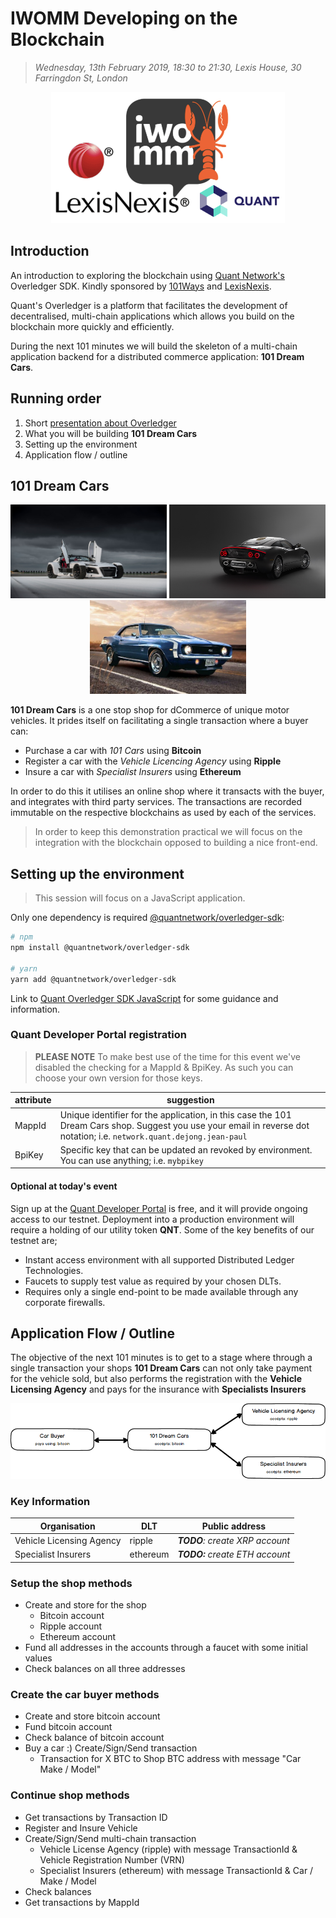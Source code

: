 # IWOMM Developing on the Blockchain

> *Wednesday, 13th February 2019, 18:30 to 21:30, Lexis House, 30 Farringdon St, London*

<p align="center">
    <img src="images/iwomm_blockchain_quant.jpeg">
</p>

## Introduction

An introduction to exploring the blockchain using [Quant Network's](https://www.quant.network) Overledger SDK. Kindly sponsored by [101Ways](https://www.101ways.com/) and [LexisNexis](http://www.lexisnexis.co.uk/en-uk/home.page).

Quant's Overledger is a platform that facilitates the development of decentralised, multi-chain applications which allows you build on the blockchain more quickly and efficiently.

During the next 101 minutes we will build the skeleton of a multi-chain application backend for a distributed commerce application: **101 Dream Cars**.

## Running order

1. Short [presentation about Overledger](documents/quant-101ways-iwomm-presentation_20190213.pptx)
2. What you will be building **101 Dream Cars**
3. Setting up the environment
4. Application flow / outline

## 101 Dream Cars

<p align="center">
    <img src="images/donkervoort-d8-gto-40-3-web.jpg" width="250" height="150">
    <img src="images/spycker_c8-Preliator.jpg" width="250" height="150">
    <img src="images/camaro-ss.jpg" width="250" height="150">
</p>

**101 Dream Cars** is a one stop shop for dCommerce of unique motor vehicles. It prides itself on facilitating a single transaction where a buyer can:

* Purchase a car with *101 Cars* using **Bitcoin**
* Register a car with the *Vehicle Licencing Agency* using **Ripple**
* Insure a car with *Specialist Insurers* using **Ethereum**

In order to do this it utilises an online shop where it transacts with the buyer, and integrates with third party services. The transactions are recorded immutable on the respective blockchains as used by each of the services.

> In order to keep this demonstration practical we will focus on the integration with the blockchain opposed to building a nice front-end.

## Setting up the environment

> This session will focus on a JavaScript application.

Only one dependency is required [@quantnetwork/overledger-sdk](https://www.npmjs.com/package/@quantnetwork/overledger-sdk):

```sh
# npm
npm install @quantnetwork/overledger-sdk

# yarn
yarn add @quantnetwork/overledger-sdk
```

Link to [Quant Overledger SDK JavaScript](https://github.com/quantnetwork/overledger-sdk-javascript) for some guidance and information.

### Quant Developer Portal registration

> **PLEASE NOTE** To make best use of the time for this event we've disabled the checking for a MappId & BpiKey. As such you can choose your own version for those keys.

|attribute|suggestion|
|---|---|
|MappId|Unique identifier for the application, in this case the 101 Dream Cars shop. Suggest you use your email in reverse dot notation; i.e. `network.quant.dejong.jean-paul`|
|BpiKey|Specific key that can be updated an revoked by environment. You can use anything; i.e. `mybpikey`|

#### Optional at today's event
Sign up at the [Quant Developer Portal](https://developer.quant.network) is free, and it will provide ongoing access to our testnet. Deployment into a production environment will require a holding of our utility token **QNT**. Some of the key benefits of our testnet are;

* Instant access environment with all supported Distributed Ledger Technologies.
* Faucets to supply test value as required by your chosen DLTs.
* Requires only a single end-point to be made available through any corporate firewalls.

## Application Flow / Outline

The objective of the next 101 minutes is to get to a stage where through a single transaction your shops **101 Dream Cars** can not only take payment for the vehicle sold, but also performs the registration with the **Vehicle Licensing Agency** and pays for the insurance with **Specialists Insurers**

<p align="center">
    <img src="images/101-dream-cars-overview.png">
</p>

### Key Information

|Organisation|DLT|Public address|
|---|---|---|
|Vehicle Licensing Agency|ripple|***TODO**: create XRP account*|
|Specialist Insurers|ethereum|***TODO:** create ETH account*|

### Setup the shop methods

* Create and store for the shop
  * Bitcoin account
  * Ripple account
  * Ethereum account
* Fund all addresses in the accounts through a faucet with some initial values
* Check balances on all three addresses

### Create the car buyer methods

* Create and store bitcoin account
* Fund bitcoin account
* Check balance of bitcoin account
* Buy a car :) Create/Sign/Send transaction
  * Transaction for X BTC to Shop BTC address with message "Car Make / Model"

### Continue shop methods

* Get transactions by Transaction ID
* Register and Insure Vehicle
* Create/Sign/Send multi-chain transaction
  * Vehicle License Agency (ripple) with message TransactionId & Vehicle Registration Number (VRN)
  * Specialist Insurers (ethereum) with  message TransactionId & Car / Make / Model
* Check balances
* Get transactions by MappId

